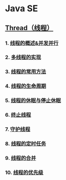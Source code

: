 # Java SE

## [Thread（线程）](https://github.com/camelliaxiaohua/JavaSE/blob/master/Part3/src/com/camellia/thread/readme.md)

### 1. [线程的概述&并发并行](https://github.com/camelliaxiaohua/JavaSE/tree/master/Part3/src/com/camellia/thread/Abegin)
### 2. [多线程的实现](https://github.com/camelliaxiaohua/JavaSE/tree/master/Part3/src/com/camellia/thread/ImplementingMultiThreading)
### 3. [线程的常用方法](https://github.com/camelliaxiaohua/JavaSE/tree/master/Part3/src/com/camellia/thread/MethodForThreads)
### 4. [线程的生命周期](https://github.com/camelliaxiaohua/JavaSE/tree/master/Part3/src/com/camellia/thread/ThreadLifecycle)
### 5. [线程的休眠与停止休眠](https://github.com/camelliaxiaohua/JavaSE/tree/master/Part3/src/com/camellia/thread/sleep)
### 6. [终止线程](https://github.com/camelliaxiaohua/JavaSE/tree/master/Part3/src/com/camellia/thread/suspension)
### 7. [守护线程](https://github.com/camelliaxiaohua/JavaSE/tree/master/Part3/src/com/camellia/thread/DaemonThread)
### 8. [线程的定时任务](https://github.com/camelliaxiaohua/JavaSE/tree/master/Part3/src/com/camellia/thread/ScheduledTasks)
### 9. [线程的合并](https://github.com/camelliaxiaohua/JavaSE/tree/master/Part3/src/com/camellia/thread/ThreadMerging)
### 10. [线程的优先级](https://github.com/camelliaxiaohua/JavaSE/tree/master/Part3/src/com/camellia/thread/ThreadPriority)